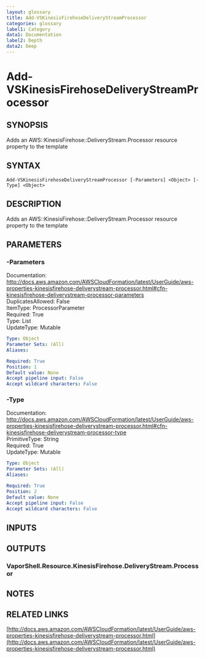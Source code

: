 ```yaml
---
layout: glossary
title: Add-VSKinesisFirehoseDeliveryStreamProcessor
categories: glossary
label1: Category
data1: Documentation
label2: Depth
data2: Deep
---
```


# Add-VSKinesisFirehoseDeliveryStreamProcessor

## SYNOPSIS
Adds an AWS::KinesisFirehose::DeliveryStream.Processor resource property to the template

## SYNTAX

```
Add-VSKinesisFirehoseDeliveryStreamProcessor [-Parameters] <Object> [-Type] <Object>
```

## DESCRIPTION
Adds an AWS::KinesisFirehose::DeliveryStream.Processor resource property to the template

## PARAMETERS

### -Parameters
Documentation: http://docs.aws.amazon.com/AWSCloudFormation/latest/UserGuide/aws-properties-kinesisfirehose-deliverystream-processor.html#cfn-kinesisfirehose-deliverystream-processor-parameters    
DuplicatesAllowed: False    
ItemType: ProcessorParameter    
Required: True    
Type: List    
UpdateType: Mutable

```yaml
Type: Object
Parameter Sets: (All)
Aliases: 

Required: True
Position: 1
Default value: None
Accept pipeline input: False
Accept wildcard characters: False
```

### -Type
Documentation: http://docs.aws.amazon.com/AWSCloudFormation/latest/UserGuide/aws-properties-kinesisfirehose-deliverystream-processor.html#cfn-kinesisfirehose-deliverystream-processor-type    
PrimitiveType: String    
Required: True    
UpdateType: Mutable

```yaml
Type: Object
Parameter Sets: (All)
Aliases: 

Required: True
Position: 2
Default value: None
Accept pipeline input: False
Accept wildcard characters: False
```

## INPUTS

## OUTPUTS

### VaporShell.Resource.KinesisFirehose.DeliveryStream.Processor

## NOTES

## RELATED LINKS

[http://docs.aws.amazon.com/AWSCloudFormation/latest/UserGuide/aws-properties-kinesisfirehose-deliverystream-processor.html](http://docs.aws.amazon.com/AWSCloudFormation/latest/UserGuide/aws-properties-kinesisfirehose-deliverystream-processor.html)

